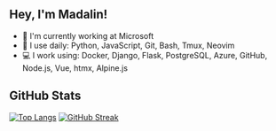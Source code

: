 ## Hey, I'm Madalin!

- 🏢 I'm currently working at Microsoft
- 🚀 I use daily: Python, JavaScript, Git, Bash, Tmux, Neovim
- 💻 I work using: Docker, Django, Flask, PostgreSQL, Azure, GitHub, Node.js, Vue, htmx, Alpine.js

## GitHub Stats

[![Top Langs](https://github-readme-stats.vercel.app/api/top-langs/?username=madalinpopa&layout=compact)](https://github.com/anuraghazra/github-readme-stats) [![GitHub Streak](http://github-readme-streak-stats.herokuapp.com?user=madalinpopa&hide_border=true)](https://git.io/streak-stats)
